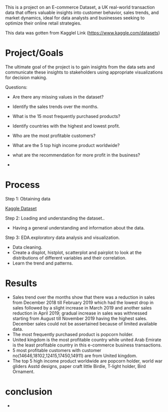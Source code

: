 This is a project on an E-commerce Dataset, a UK real-world transaction data that offers valuable insights into customer behavior, sales trends, and market dynamics, ideal for data analysts and businesses seeking to optimize their online retail strategies. 

This data was gotten from Kagglel Link (https://www.kaggle.com/datasets)
# Project/Goals
The ultimate goal of the project is to gain insights from the data sets and communicate these insights to stakeholders using appropriate visualizations for decision making. 

Questions:
- Are there any missing values in the dataset?
- Identify the sales trends over the months.
- What is the 15 most frequently purchased products?
- Identify countries with the highest and lowest profit.
- Who are the most profitable customers?
- What are the 5 top high income product worldwide?
- what are the recommendation for more profit in the business?

- 
# Process
Step 1: Obtaining data

[Kaggle Dataset](https://www.kaggle.com/datasets)

Step 2: Loading and understanding the dataset..
- Having a general understanding and information about the data.

Step 3: EDA.exploratory data analysis and visualization. 
- Data cleaning.
- Create a displot, histplot, scatterplot and pairplot to look at the distributions of different variables and their correlation.
- Learn the trend and patterns.

# Results
- Sales trend over the months show that there was a reduction in sales from December 2018 till February 2019 which had the lowest drop in sales followed by a slight increase in March 2019 and another sales reduction in April 2019; gradual increase in sales was withnessed starting from August till November 2019 having the highest sales. December sales could not be assertained because of limited available data.
- The most frequently purchased product is popcorn holder.
- United kingdom is the most profitable country while united Arab Emirate is the least profitable country in this e-commerce business transactions.
- 5 most profitable customers  with customer no(14646,18102,12415,17450,14911)  are from United kingdom.
- The top 5 high income product worldwide are  popcorn holder, world  war  gliders Asstd designs, paper craft little Birdie, T-light holder, Bird Ornament.

 # conclusion
 -



